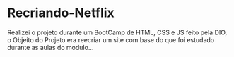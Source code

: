 # Recriando-Netflix

Realizei o projeto durante um BootCamp de HTML, CSS e JS feito pela DIO, o Objeito do Projeto era reecriar um site com base do que foi estudado durante as aulas do modulo...